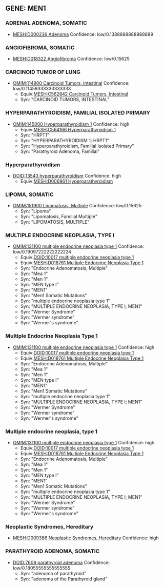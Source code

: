 
## GENE: MEN1

### ADRENAL ADENOMA, SOMATIC
 * [MESH:D000236 Adenoma](http://beta.monarchinitiative.org/disease/MESH:D000236) Confidence: low/0.1388888888888889

### ANGIOFIBROMA, SOMATIC
 * [MESH:D018322 Angiofibroma](http://beta.monarchinitiative.org/disease/MESH:D018322) Confidence: low/0.15625

### CARCINOID TUMOR OF LUNG
 * [OMIM:114900 Carcinoid Tumors, Intestinal](http://beta.monarchinitiative.org/disease/OMIM:114900) Confidence: low/0.11458333333333333
    * Equiv:[MESH:C562842 Carcinoid Tumors, Intestinal](http://beta.monarchinitiative.org/disease/MESH:C562842)
    * Syn: "CARCINOID TUMORS, INTESTINAL"

### HYPERPARATHYROIDISM, FAMILIAL ISOLATED PRIMARY
 * [OMIM:145000 Hyperparathyroidism 1](http://beta.monarchinitiative.org/disease/OMIM:145000) Confidence: high
    * Equiv:[MESH:C564166 Hyperparathyroidism 1](http://beta.monarchinitiative.org/disease/MESH:C564166)
    * Syn: "HRPT1"
    * Syn: "HYPERPARATHYROIDISM 1; HRPT1"
    * Syn: "Hyperparathyroidism, Familial Isolated Primary"
    * Syn: "Parathyroid Adenoma, Familial"

### Hyperparathyroidism
 * [DOID:13543 hyperparathyroidism](http://beta.monarchinitiative.org/disease/DOID:13543) Confidence: high
    * Equiv:[MESH:D006961 Hyperparathyroidism](http://beta.monarchinitiative.org/disease/MESH:D006961)

### LIPOMA, SOMATIC
 * [OMIM:151900 Lipomatosis, Multiple](http://beta.monarchinitiative.org/disease/OMIM:151900) Confidence: low/0.15625
    * Syn: "Lipoma"
    * Syn: "Lipomatosis, Familial Multiple"
    * Syn: "LIPOMATOSIS, MULTIPLE"

### MULTIPLE ENDOCRINE NEOPLASIA, TYPE I
 * [OMIM:131100 multiple endocrine neoplasia type 1](http://beta.monarchinitiative.org/disease/OMIM:131100) Confidence: low/0.19097222222222224
    * Equiv:[DOID:10017 multiple endocrine neoplasia type 1](http://beta.monarchinitiative.org/disease/DOID:10017)
    * Equiv:[MESH:D018761 Multiple Endocrine Neoplasia Type 1](http://beta.monarchinitiative.org/disease/MESH:D018761)
    * Syn: "Endocrine Adenomatosis, Multiple"
    * Syn: "Mea 1"
    * Syn: "Men 1"
    * Syn: "MEN type I"
    * Syn: "MEN1"
    * Syn: "Men1 Somatic Mutations"
    * Syn: "multiple endocrine neoplasia type 1"
    * Syn: "MULTIPLE ENDOCRINE NEOPLASIA, TYPE I; MEN1"
    * Syn: "Wermer Syndrome"
    * Syn: "Wermer syndrome"
    * Syn: "Wermer's syndrome"

### Multiple Endocrine Neoplasia Type 1
 * [OMIM:131100 multiple endocrine neoplasia type 1](http://beta.monarchinitiative.org/disease/OMIM:131100) Confidence: high
    * Equiv:[DOID:10017 multiple endocrine neoplasia type 1](http://beta.monarchinitiative.org/disease/DOID:10017)
    * Equiv:[MESH:D018761 Multiple Endocrine Neoplasia Type 1](http://beta.monarchinitiative.org/disease/MESH:D018761)
    * Syn: "Endocrine Adenomatosis, Multiple"
    * Syn: "Mea 1"
    * Syn: "Men 1"
    * Syn: "MEN type I"
    * Syn: "MEN1"
    * Syn: "Men1 Somatic Mutations"
    * Syn: "multiple endocrine neoplasia type 1"
    * Syn: "MULTIPLE ENDOCRINE NEOPLASIA, TYPE I; MEN1"
    * Syn: "Wermer Syndrome"
    * Syn: "Wermer syndrome"
    * Syn: "Wermer's syndrome"

### Multiple endocrine neoplasia, type 1
 * [OMIM:131100 multiple endocrine neoplasia type 1](http://beta.monarchinitiative.org/disease/OMIM:131100) Confidence: high
    * Equiv:[DOID:10017 multiple endocrine neoplasia type 1](http://beta.monarchinitiative.org/disease/DOID:10017)
    * Equiv:[MESH:D018761 Multiple Endocrine Neoplasia Type 1](http://beta.monarchinitiative.org/disease/MESH:D018761)
    * Syn: "Endocrine Adenomatosis, Multiple"
    * Syn: "Mea 1"
    * Syn: "Men 1"
    * Syn: "MEN type I"
    * Syn: "MEN1"
    * Syn: "Men1 Somatic Mutations"
    * Syn: "multiple endocrine neoplasia type 1"
    * Syn: "MULTIPLE ENDOCRINE NEOPLASIA, TYPE I; MEN1"
    * Syn: "Wermer Syndrome"
    * Syn: "Wermer syndrome"
    * Syn: "Wermer's syndrome"

### Neoplastic Syndromes, Hereditary
 * [MESH:D009386 Neoplastic Syndromes, Hereditary](http://beta.monarchinitiative.org/disease/MESH:D009386) Confidence: high

### PARATHYROID ADENOMA, SOMATIC
 * [DOID:7608 parathyroid adenoma](http://beta.monarchinitiative.org/disease/DOID:7608) Confidence: low/0.18055555555555555
    * Syn: "adenoma of parathyroid"
    * Syn: "adenoma of the Parathyroid gland"
